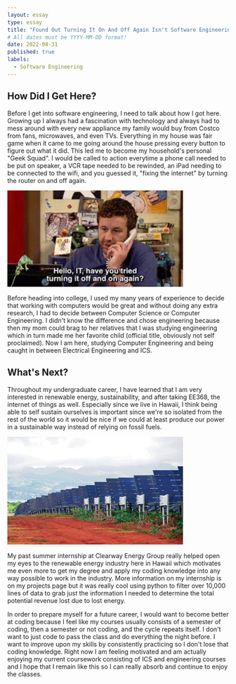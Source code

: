 ```yaml
---
layout: essay
type: essay
title: "Found Out Turning It On And Off Again Isn't Software Engineering!"
# All dates must be YYYY-MM-DD format!
date: 2022-08-31
published: true
labels:
  - Software Engineering
---
```


## How Did I Get Here?
Before I get into software engineering, I need to talk about how I got here. Growing up I always had a fascination with technology and always had to mess around with every new appliance my family would buy from Costco from fans, microwaves, and even TVs. Everything in my house was fair game when it came to me going around the house pressing every button to figure out what it did. This led me to become my household's personal "Geek Squad". I would be called to action everytime a phone call needed to be put on speaker, a VCR tape needed to be rewinded, an iPad needing to be connected to the wifi, and you guessed it, "fixing the internet" by turning the router on and off again. 

<img width="400px" class="img-float" src="../img/IT.jpeg">

Before heading into college, I used my many years of experience to decide that working with computers would be great and without doing any extra research, I had to decide between Computer Science or Computer Engineering. I didn't know the difference and chose engineering because then my mom could brag to her relatives that I was studying engineering which in turn made me her favorite child (official title, obviously not self proclaimed). Now I am here, studying Computer Engineering and being caught in between Electrical Engineering and ICS.



## What's Next?
Throughout my undergraduate career, I have learned that I am very interested in renewable energy, sustainability, and after taking EE368, the internet of things as well. Especially since we live in Hawaii, I think being able to self sustain ourselves is important since we're so isolated from the rest of the world so it would be nice if we could at least produce our power in a sustainable way instead of relying on fossil fuels. 

<img width="400px" class="rounded float-start pe-4" src="../img/solar.jpg">

My past summer internship at Clearway Energy Group really helped open my eyes to the renewable energy industry here in Hawaii which motivates me even more to get my degree and apply my coding knowledge into any way possible to work in the industry. More information on my internship is on my projects page but it was really cool using python to filter over 10,000 lines of data to grab just the information I needed to determine the total potential revenue lost due to lost energy.


In order to prepare myself for a future career, I would want to become better at coding because I feel like my courses usually consists of a semester of coding, then a semester or not coding, and the cycle repeats itself. I don't want to just code to pass the class and do everything the night before. I want to improve upon my skills by consistently practicing so I don't lose that coding knowledge. Right now I am feeling motivated and am actually enjoying my current coursework consisting of ICS and engineering courses and I hope that I remain like this so I can really absorb and continue to enjoy the classes.
